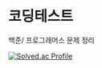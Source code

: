 # 코딩테스트
백준/ 프로그래머스 문제 정리

[![Solved.ac Profile](http://mazassumnida.wtf/api/v2/generate_badge?boj=anszl789)](https://solved.ac/anszl789/)
